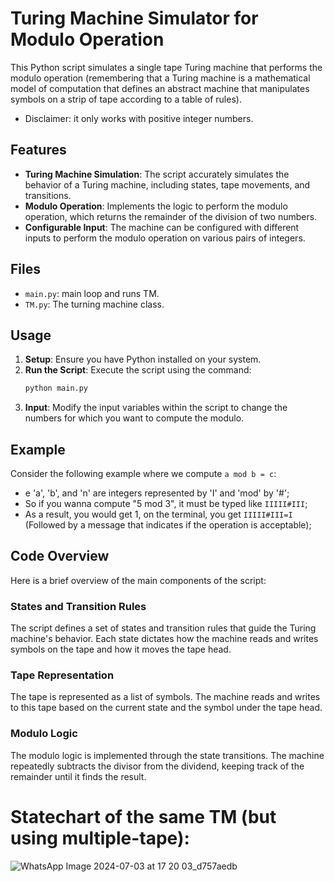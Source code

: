 # Turing Machine Simulator for Modulo Operation

This Python script simulates a single tape Turing machine that performs the modulo operation (remembering that a Turing machine is a mathematical model of computation that defines an abstract machine that manipulates symbols on a strip of tape according to a table of rules).
- Disclaimer: it only works with positive integer numbers.

## Features

- **Turing Machine Simulation**: The script accurately simulates the behavior of a Turing machine, including states, tape movements, and transitions.
- **Modulo Operation**: Implements the logic to perform the modulo operation, which returns the remainder of the division of two numbers.
- **Configurable Input**: The machine can be configured with different inputs to perform the modulo operation on various pairs of integers.

## Files
- `main.py`: main loop and runs TM.
- `TM.py`: The turning machine class.

## Usage

1. **Setup**: Ensure you have Python installed on your system.
2. **Run the Script**: Execute the script using the command:
    ```sh
    python main.py
    ```
3. **Input**: Modify the input variables within the script to change the numbers for which you want to compute the modulo.

## Example

Consider the following example where we compute `a mod b = c`:
- e 'a', 'b', and 'n' are integers represented by 'I' and 'mod' by '#';
- So if you wanna compute "5 mod 3", it must be typed like `IIIII#III`;
- As a result, you would get 1, on the terminal, you get `IIIII#III=I` (Followed by a message that indicates if the operation is acceptable);

## Code Overview

Here is a brief overview of the main components of the script:

### States and Transition Rules

The script defines a set of states and transition rules that guide the Turing machine's behavior. Each state dictates how the machine reads and writes symbols on the tape and how it moves the tape head.

### Tape Representation

The tape is represented as a list of symbols. The machine reads and writes to this tape based on the current state and the symbol under the tape head.

### Modulo Logic

The modulo logic is implemented through the state transitions. The machine repeatedly subtracts the divisor from the dividend, keeping track of the remainder until it finds the result.

# Statechart of the same TM (but using multiple-tape):
![WhatsApp Image 2024-07-03 at 17 20 03_d757aedb](https://github.com/user-attachments/assets/165f2bdd-a98a-4df0-b4f3-4b3ac404252c)
 
